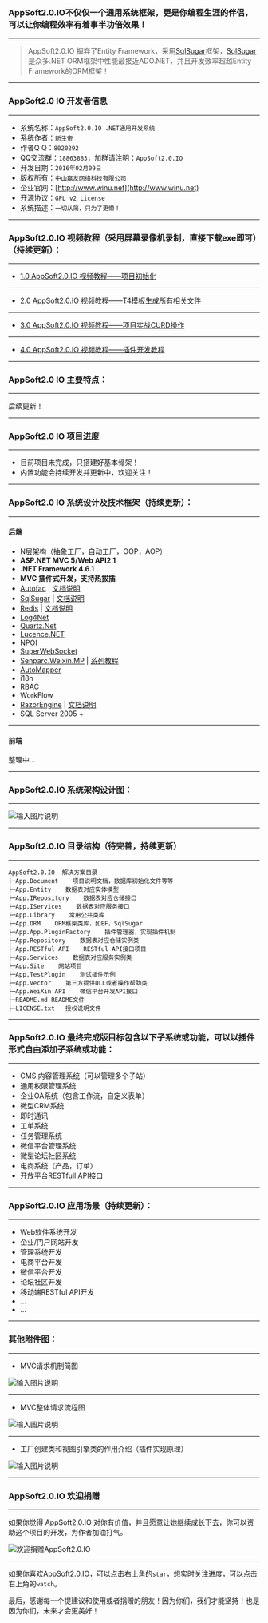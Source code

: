 ### AppSoft2.0.IO不仅仅一个通用系统框架，更是你编程生涯的伴侣，可以让你编程效率有着事半功倍效果！

*****

> AppSoft2.0.IO 摒弃了Entity Framework，采用[SqlSugar](https://github.com/sunkaixuan/SqlSugar)框架，[SqlSugar](https://github.com/sunkaixuan/SqlSugar)是众多.NET ORM框架中性能最接近ADO.NET，并且开发效率超越Entity Framework的ORM框架！

*****

### AppSoft2.0 IO 开发者信息

*****

* 系统名称：`AppSoft2.0.IO .NET通用开发系统`
* 系统作者：`新生帝`
* 作者Q Q：`8020292`
* QQ交流群：`18863883`，加群请注明：`AppSoft2.0.IO`
* 开发日期：`2016年02月09日`
* 版权所有：`中山赢友网络科技有限公司`
* 企业官网：[http://www.winu.net](http://www.winu.net)
* 开源协议：`GPL v2 License`
* 系统描述：`一切从简，只为了更懒！`

*****

### AppSoft2.0.IO 视频教程（采用屏幕录像机录制，直接下载exe即可）（持续更新）：

*****

* [1.0 AppSoft2.0.IO 视频教程——项目初始化](http://git.oschina.net/winu.net/AppSoft2.0.IO/tree/master/App.Document)

*****

* [2.0 AppSoft2.0.IO 视频教程——T4模板生成所有相关文件](http://git.oschina.net/winu.net/AppSoft2.0.IO/tree/master/App.Document)

*****

* [3.0 AppSoft2.0.IO 视频教程——项目实战CURD操作](http://git.oschina.net/winu.net/AppSoft2.0.IO/tree/master/App.Document)

*****

* [4.0 AppSoft2.0.IO 视频教程——插件开发教程](http://git.oschina.net/winu.net/AppSoft2.0.IO/tree/master/App.Document)

*****

### AppSoft2.0 IO 主要特点：

*****

后续更新！

*****

### AppSoft2.0 IO 项目进度

*****

* 目前项目未完成，只搭建好基本骨架！
* 内置功能会持续开发并更新中，欢迎关注！

*****

### AppSoft2.0 IO 系统设计及技术框架（持续更新）：

*****

#### 后端

* N层架构（抽象工厂，自动工厂，OOP，AOP）
* **ASP.NET MVC 5/Web API2.1**
* **.NET Framework 4.6.1**
* **MVC 插件式开发，支持热拔插**
* [Autofac](https://github.com/autofac/Autofac) | [文档说明](http://docs.autofac.org/en/latest/)
* [SqlSugar](https://github.com/sunkaixuan/SqlSugar) | [文档说明](http://www.cnblogs.com/sunkaixuan/p/4649904.html)
* [Redis](https://github.com/MSOpenTech/redis) | [文档说明](http://www.cnblogs.com/yangecnu/p/Introduct-Redis-in-DotNET.html)
* [Log4Net](https://logging.apache.org/log4net/)
* [Quartz.Net](http://www.quartz-scheduler.net/)
* [Lucence.NET](http://lucence.net/)
* [NPOI](http://npoi.codeplex.com/)
* [SuperWebSocket](https://github.com/kerryjiang/SuperWebSocket)
* [Senparc.Weixin.MP](https://github.com/JeffreySu/WeiXinMPSDK) | [系列教程](http://www.cnblogs.com/szw/archive/2013/05/14/weixin-course-index.html)
* [AutoMapper](https://github.com/AutoMapper/AutoMapper)
* i18n
* RBAC
* WorkFlow
* [RazorEngine](https://github.com/Antaris/RazorEngine) | [文档说明](http://www.cnblogs.com/huangxincheng/p/3644313.html)
* SQL Server 2005 + 

*****

#### 前端

整理中...

*****

### AppSoft2.0.IO 系统架构设计图：

*****

![输入图片说明](http://git.oschina.net/uploads/images/2016/0212/023235_1173f9d3_526496.jpeg "在这里输入图片标题")

*****

### AppSoft2.0.IO 目录结构（待完善，持续更新）

*****

```
AppSoft2.0.IO  解决方案目录
├─App.Document    项目说明文档，数据库初始化文件等等
├─App.Entity    数据表对应实体模型
├─App.IRepository    数据表对应仓储接口
├─App.IServices    数据表对应服务接口
├─App.Library    常用公共类库
├─App.ORM    ORM框架类库，如EF，SqlSugar
├─App.App.PluginFactory    插件管理器，实现插件机制
├─App.Repository    数据表对应仓储实例类
├─App.RESTful API    RESTful API接口项目
├─App.Services    数据表对应服务实例类
├─App.Site    网站项目
├─App.TestPlugin    测试插件示例
├─App.Vector    第三方提供DLL或者操作帮助类
├─App.WeiXin API	微信平台开发API接口
├─README.md	README文件
├─LICENSE.txt	授权说明文件

```

*****

### AppSoft2.0.IO 最终完成版目标包含以下子系统或功能，可以以插件形式自由添加子系统或功能：

*****

* CMS 内容管理系统（可以管理多个子站）
* 通用权限管理系统
* 企业OA系统（包含工作流，自定义表单）
* 微型CRM系统
* 即时通讯
* 工单系统
* 任务管理系统
* 微信平台管理系统
* 微型论坛社区系统
* 电商系统（产品，订单）
* 开放平台RESTfull API接口

*****

### AppSoft2.0.IO 应用场景（持续更新）：

*****

* Web软件系统开发
* 企业/门户网站开发
* 管理系统开发
* 电商平台开发
* 微信平台开发
* 论坛社区开发
* 移动端RESTful API开发
* ...
* ...

*****

### 其他附件图：

*****

* MVC请求机制简图

![输入图片说明](http://git.oschina.net/uploads/images/2016/0215/122618_acffb4e2_526496.png "在这里输入图片标题")

*****

* MVC整体请求流程图

![输入图片说明](http://git.oschina.net/uploads/images/2016/0215/122652_ebf12c84_526496.png "在这里输入图片标题")

*****

* 工厂创建类和视图引擎类的作用介绍（插件实现原理）

![输入图片说明](http://git.oschina.net/uploads/images/2016/0215/122731_a4241ebf_526496.png "在这里输入图片标题")

*****

### AppSoft2.0.IO 欢迎捐赠

*****

如果你觉得 AppSoft2.0.IO 对你有价值，并且愿意让她继续成长下去，你可以资助这个项目的开发，为作者加油打气。

![欢迎捐赠AppSoft2.0.IO](http://git.oschina.net/uploads/images/2016/0207/160936_8f2d5f2e_526496.png "欢迎捐赠AppSoft2.0.IO")

*****

如果你喜欢AppSoft2.0.IO，可以点击右上角的`star`，想实时关注进度，可以点击右上角的`watch`。

最后，感谢每一个提建议和使用或者捐赠的朋友！因为你们，我们才能坚持！也是因为你们，未来才会更美好！